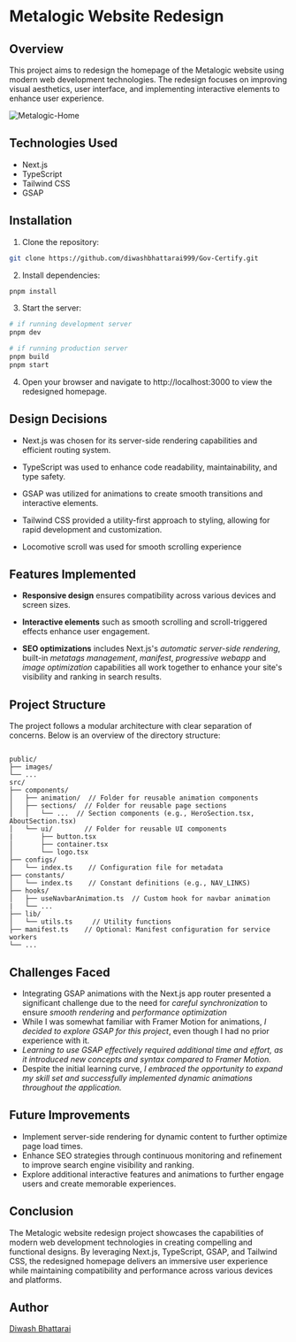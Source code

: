 # Metalogic Website Redesign

## Overview

This project aims to redesign the homepage of the Metalogic website using modern web development technologies. The redesign focuses on improving visual aesthetics, user interface, and implementing interactive elements to enhance user experience.

![Metalogic-Home](https://github.com/diwashbhattarai999/MetaLogic/assets/87477700/b5e73137-d70d-404e-b9b0-e584c4ab3c48)

## Technologies Used

- Next.js
- TypeScript
- Tailwind CSS
- GSAP

## Installation

1. Clone the repository:

```bash
git clone https://github.com/diwashbhattarai999/Gov-Certify.git

```

2. Install dependencies:

```bash
pnpm install
```

3. Start the server:

```bash
# if running development server
pnpm dev

# if running production server
pnpm build
pnpm start
```

4. Open your browser and navigate to http://localhost:3000 to view the redesigned homepage.

## Design Decisions

- Next.js was chosen for its server-side rendering capabilities and efficient routing system.

- TypeScript was used to enhance code readability, maintainability, and type safety.

- GSAP was utilized for animations to create smooth transitions and interactive elements.

- Tailwind CSS provided a utility-first approach to styling, allowing for rapid development and customization.

- Locomotive scroll was used for smooth scrolling experience

## Features Implemented

- **Responsive design** ensures compatibility across various devices and screen sizes.

- **Interactive elements** such as smooth scrolling and scroll-triggered effects enhance user engagement.

- **SEO optimizations** includes Next.js's *automatic server-side rendering*, built-in *metatags management*, *manifest*, *progressive webapp* and *image optimization* capabilities all work together to enhance your site's visibility and ranking in search results.


## Project Structure

The project follows a modular architecture with clear separation of concerns. Below is an overview of the directory structure:

```

public/
├── images/
└── ... 
src/
├── components/
│   ├── animation/  // Folder for reusable animation components
│   ├── sections/  // Folder for reusable page sections
│   │   └── ...  // Section components (e.g., HeroSection.tsx, AboutSection.tsx)
│   └── ui/        // Folder for reusable UI components
|       ├── button.tsx
│       ├── container.tsx
│       └── logo.tsx
├── configs/
│   └── index.ts    // Configuration file for metadata
├── constants/
│   └── index.ts    // Constant definitions (e.g., NAV_LINKS)
├── hooks/
│   ├── useNavbarAnimation.ts  // Custom hook for navbar animation
|   └── ...
├── lib/
│   └── utils.ts     // Utility functions
├── manifest.ts    // Optional: Manifest configuration for service workers
└── ...            

```
## Challenges Faced

- Integrating GSAP animations with the Next.js app router presented a significant challenge due to the need for *careful synchronization* to ensure *smooth rendering* and *performance optimization*
- While I was somewhat familiar with Framer Motion for animations, *I decided to explore GSAP for this project*, even though I had no prior experience with it.
- *Learning to use GSAP effectively required additional time and effort, as it introduced new concepts and syntax compared to Framer Motion.*
- Despite the initial learning curve, *I embraced the opportunity to expand my skill set and successfully implemented dynamic animations throughout the application.*


## Future Improvements

- Implement server-side rendering for dynamic content to further optimize page load times.
- Enhance SEO strategies through continuous monitoring and refinement to improve search engine visibility and ranking.
- Explore additional interactive features and animations to further engage users and create memorable experiences.

## Conclusion

The Metalogic website redesign project showcases the capabilities of modern web development technologies in creating compelling and functional designs. By leveraging Next.js, TypeScript, GSAP, and Tailwind CSS, the redesigned homepage delivers an immersive user experience while maintaining compatibility and performance across various devices and platforms.

## Author

[Diwash Bhattarai](https://github.com/author)
